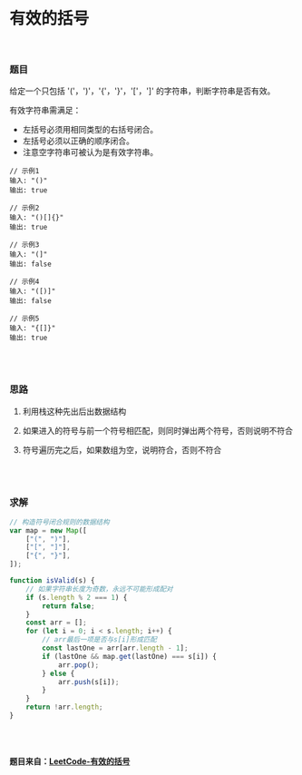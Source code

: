 # 有效的括号

</br>

### 题目

给定一个只包括 '('，')'，'{'，'}'，'['，']' 的字符串，判断字符串是否有效。

有效字符串需满足：

-   左括号必须用相同类型的右括号闭合。
-   左括号必须以正确的顺序闭合。
-   注意空字符串可被认为是有效字符串。

```
// 示例1
输入: "()"
输出: true

// 示例2
输入: "()[]{}"
输出: true

// 示例3
输入: "(]"
输出: false

// 示例4
输入: "([)]"
输出: false

// 示例5
输入: "{[]}"
输出: true
```

</br>
</br>

### 思路

1. 利用栈这种先出后出数据结构

2. 如果进入的符号与前一个符号相匹配，则同时弹出两个符号，否则说明不符合

3. 符号遍历完之后，如果数组为空，说明符合，否则不符合

</br>
</br>

### 求解

```javascript
// 构造符号闭合规则的数据结构
var map = new Map([
    ["(", ")"],
    ["[", "]"],
    ["{", "}"],
]);

function isValid(s) {
    // 如果字符串长度为奇数，永远不可能形成配对
    if (s.length % 2 === 1) {
        return false;
    }
    const arr = [];
    for (let i = 0; i < s.length; i++) {
        // arr最后一项是否与s[i]形成匹配
        const lastOne = arr[arr.length - 1];
        if (lastOne && map.get(lastOne) === s[i]) {
            arr.pop();
        } else {
            arr.push(s[i]);
        }
    }
    return !arr.length;
}
```

</br>
</br>

**题目来自：[LeetCode-有效的括号](https://leetcode-cn.com/problems/valid-parentheses/)**
